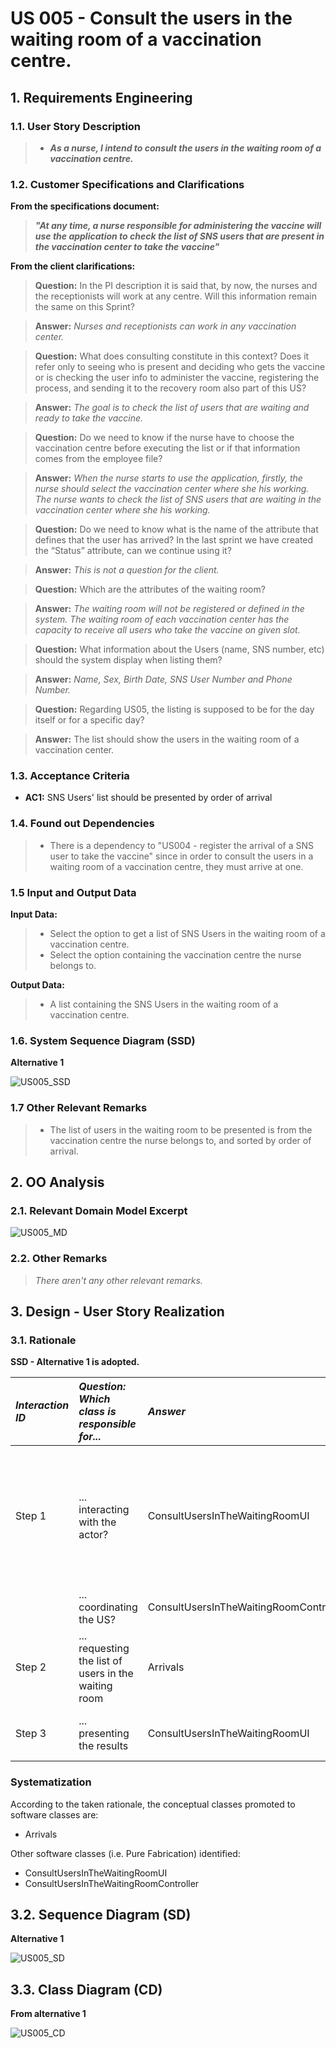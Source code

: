# US 005 - Consult the users in the waiting room of a vaccination centre. 

## 1. Requirements Engineering


### 1.1. User Story Description


>* **_As a nurse, I intend to consult the users in the waiting room of a vaccination centre._**



### 1.2. Customer Specifications and Clarifications 


**From the specifications document:**

> **_"At any time, a nurse responsible for administering the vaccine will use the application to check the list of SNS users that are present in the vaccination center to take the vaccine"_**


**From the client clarifications:**

> **Question:** In the PI description it is said that, by now, the nurses and the receptionists will work at any centre. Will this information remain the same on this Sprint?

> **Answer:** _Nurses and receptionists can work in any vaccination center._
 
> **Question:** What does consulting constitute in this context? Does it refer only to seeing who is present and deciding who gets the vaccine or is checking the user info to administer the vaccine, registering the process, and sending it to the recovery room also part of this US?

> **Answer:** _The goal is to check the list of users that are waiting and ready to take the vaccine._
 
> **Question:** Do we need to know if the nurse have to choose the vaccination centre before executing the list or if that information comes from the employee file?
 
> **Answer:** _When the nurse starts to use the application, firstly, the nurse should select the vaccination center where she his working. The nurse wants to check the list of SNS users that are waiting in the vaccination center where she his working._
  
> **Question:** Do we need to know what is the name of the attribute that defines that the user has arrived? In the last sprint we have created the “Status” attribute, can we continue using it?
 
> **Answer:** _This is not a question for the client._
 
> **Question:** Which are the attributes of the waiting room?

> **Answer:** _The waiting room will not be registered or defined in the system. The waiting room of each vaccination center has the capacity to receive all users who take the vaccine on given slot._

> **Question:** What information about the Users (name, SNS number, etc) should the system display when listing them?

> **Answer:** _Name, Sex, Birth Date, SNS User Number and Phone Number._

> **Question:** Regarding US05, the listing is supposed to be for the day itself or for a specific day?
 
> **Answer:**  The list should show the users in the waiting room of a vaccination center.

### 1.3. Acceptance Criteria


* **AC1:** SNS Users' list should be presented by order of arrival


### 1.4. Found out Dependencies


>* There is a dependency to "US004 - register the arrival of a SNS user to take the vaccine" since in order to consult the users in a waiting room of a vaccination centre, they must arrive at one.


### 1.5 Input and Output Data


**Input Data:**

>* Select the option to get a list of SNS Users in the waiting room of a vaccination centre.
>* Select the option containing the vaccination centre the nurse belongs to.

**Output Data:**

>* A list containing the SNS Users in the waiting room of a vaccination centre.

### 1.6. System Sequence Diagram (SSD)

**Alternative 1**

![US005_SSD](US005_SSD.svg)

### 1.7 Other Relevant Remarks

>* The list of users in the waiting room to be presented is from the vaccination centre the nurse belongs to, and sorted by order of arrival.


## 2. OO Analysis

### 2.1. Relevant Domain Model Excerpt 

![US005_MD](US005_MD.svg)

### 2.2. Other Remarks

> *_There aren't any other relevant remarks._*


## 3. Design - User Story Realization 

### 3.1. Rationale

**SSD - Alternative 1 is adopted.**

| **_Interaction ID_** | **_Question: Which class is responsible for..._** | **_Answer_**  | **_Justification (with patterns)_**  |
|:-------------  |:--------------------- |:------------|:---------------------------- |
| Step 1  		 |	... interacting with the actor?	 |       ConsultUsersInTheWaitingRoomUI     |    Pure Fabrication: there is no reason to assign this responsibility to any existing class in the Domain Model. | Step 2  		 |							 |             |                              |
| |... coordinating the US? | ConsultUsersInTheWaitingRoomController| **Controller** |
| Step 2  		 |		... requesting the list of users in the waiting room					 |   Arrivals          |      **Creator**         |
| Step 3  		 |		... presenting the results  |  ConsultUsersInTheWaitingRoomUI          |         IE: is responsible for user interactions.           |
### Systematization ##

According to the taken rationale, the conceptual classes promoted to software classes are: 

 * Arrivals

Other software classes (i.e. Pure Fabrication) identified: 

 * ConsultUsersInTheWaitingRoomUI  
 * ConsultUsersInTheWaitingRoomController


## 3.2. Sequence Diagram (SD)

**Alternative 1**

![US005_SD](US005_SD.svg)

## 3.3. Class Diagram (CD)

**From alternative 1**

![US005_CD](US005_CD.svg)